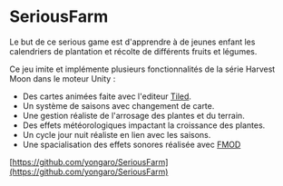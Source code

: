 # SeriousFarm

Le but de ce serious game est d'apprendre à de jeunes enfant les calendriers de plantation et récolte de différents fruits et légumes.

Ce jeu imite et implémente plusieurs fonctionnalités de la série Harvest Moon dans le moteur Unity :

* Des cartes animées faite avec l'editeur [Tiled](https://www.mapeditor.org/).
* Un système de saisons avec changement de carte.
* Une gestion réaliste de l'arrosage des plantes et du terrain.
* Des effets météorologiques impactant la croissance des plantes.
* Un cycle jour nuit réaliste en lien avec les saisons.
* Une spacialisation des effets sonores réalisée avec [FMOD](https://www.fmod.com/)

[https://github.com/yongaro/SeriousFarm](https://github.com/yongaro/SeriousFarm)
